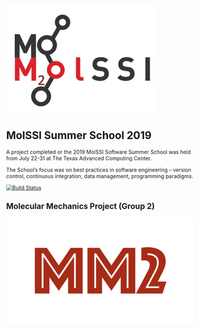 ![molssi_logo](./images/MM2_logo.png)
# MolSSI Summer School 2019
A project completed or the 2019 MolSSI Software Summer School was held from
July 22-31 at The Texas Advanced Computing Center.

The School’s focus was on best practices in software engineering –
version control, continuous integration, data management, programming paradigms.

[![Build Status](https://travis-ci.org/MolSSI-Education/mm_2019_sss_2.svg?branch=master)](https://travis-ci.org/MolSSI-Education/mm_2019_sss_2)

## Molecular Mechanics Project (Group 2)
![logo](./images/logo.jpeg)
